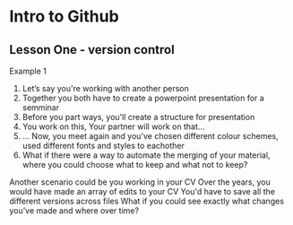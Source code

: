 # Intro to Github

## Lesson One - version control

Example 1

1. Let’s say you're working with another person
2. Together you both have to create a powerpoint presentation for a semminar
3. Before you part ways, you'll create a structure for presentation
4. You work on this, Your partner will work on that...
5. ... Now, you meet again and you've chosen different colour schemes, used different fonts and styles to eachother
6. What if there were a way to automate the merging of your material, where you could choose what to keep and what not to keep?

Another scenario could be you working in your CV
Over the years, you would have made an array of edits to your CV
You'd have to save all the different versions across files
What if you could see exactly what changes you’ve made and where over time?
